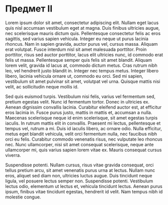 # Предмет II

Lorem ipsum dolor sit amet, consectetur adipiscing elit. Nullam eget lacus quis
nisl accumsan vestibulum eget at magna. Duis finibus ultricies augue, nec
scelerisque mauris dictum quis. Pellentesque consectetur felis ac eros
sagittis, sed varius sapien vehicula. Integer eu neque ut purus lacinia
rhoncus. Nam in sapien gravida, auctor purus vel, cursus massa. Aliquam erat
volutpat. Fusce interdum nisl sit amet malesuada porttitor. Proin porttitor,
risus sed auctor porttitor, lacus elit ultricies nunc, id commodo erat felis ut
massa. Pellentesque semper quis felis sit amet blandit. Aliquam lorem velit,
gravida id lacus at, commodo dictum metus. Cras rutrum nibh leo, vel hendrerit
justo blandit in. Integer nec tempus metus. Integer libero libero, lacinia
vehicula ornare ut, commodo eu orci. Sed mi sapien, vestibulum sit amet
pulvinar sit amet, volutpat vel urna. Quisque mattis nisi velit, ac
sollicitudin neque mollis id.

Sed quis euismod turpis. Vestibulum nisi felis, varius vel fermentum sed,
pretium egestas velit. Nunc id fermentum tortor. Donec in ultricies ex. Aenean
dignissim convallis lacinia. Curabitur eleifend auctor est, at efficitur eros
lacinia in. Fusce purus justo, mattis in mattis et, accumsan a nulla. Maecenas
scelerisque neque id enim scelerisque, sit amet egestas turpis iaculis. In
rutrum mattis elit in convallis. Praesent mi lectus, pellentesque et tempus
vel, rutrum a mi. Duis id iaculis libero, ac ornare odio. Nulla efficitur,
metus eget blandit vehicula, velit orci fermentum nulla, nec faucibus nibh orci
eu felis. Curabitur commodo venenatis risus, nec vulputate leo rhoncus nec.
Nunc ullamcorper, nisi sit amet consequat scelerisque, neque ante ullamcorper
mi, quis varius sapien lorem vitae ex. Mauris consequat cursus viverra.

Suspendisse potenti. Nullam cursus, risus vitae gravida consequat, orci tellus
pretium arcu, sit amet venenatis purus urna at lectus. Nullam nunc eros, aliquet
sed diam non, ultricies luctus augue. Duis tincidunt neque ligula, vel posuere
lectus semper non. Suspendisse potenti. Vestibulum lectus odio, elementum ut
lectus et, vehicula tincidunt lectus. Aenean purus ipsum, finibus vitae
tincidunt egestas, hendrerit id velit. Nam tempus nibh id molestie congue.
